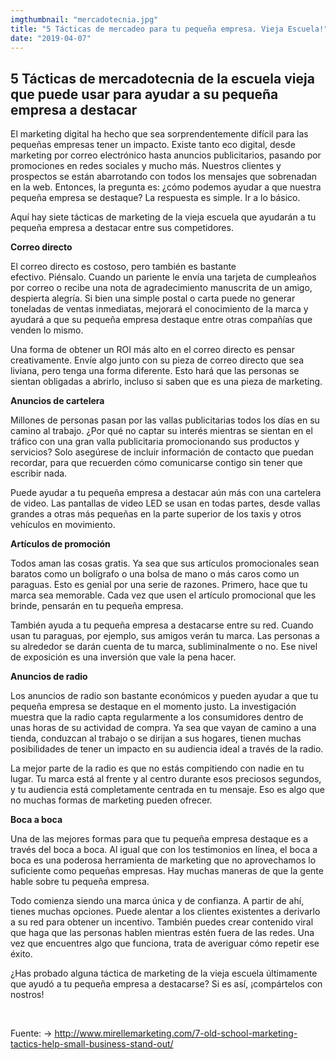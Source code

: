 ```yaml
---
imgthumbnail: "mercadotecnia.jpg"
title: "5 Tácticas de mercadeo para tu pequeña empresa. Vieja Escuela!"
date: "2019-04-07"
---
```


## 5 Tácticas de mercadotecnia de la escuela vieja que puede usar para ayudar a su pequeña empresa a destacar

El marketing digital ha hecho que sea sorprendentemente difícil para las pequeñas empresas tener un impacto. Existe tanto eco digital, desde marketing por correo electrónico hasta anuncios publicitarios, pasando por promociones en redes sociales y mucho más. Nuestros clientes y prospectos se están abarrotando con todos los mensajes que sobrenadan en la web. Entonces, la pregunta es: ¿cómo podemos ayudar a que nuestra pequeña empresa se destaque? La respuesta es simple. Ir a lo básico.

Aquí hay siete tácticas de marketing de la vieja escuela que ayudarán a tu pequeña empresa a destacar entre sus competidores.

<strong>Correo directo</strong>

El correo directo es costoso, pero también es bastante efectivo. Piénsalo. Cuando un pariente le envía una tarjeta de cumpleaños por correo o recibe una nota de agradecimiento manuscrita de un amigo, despierta alegría. Si bien una simple postal o carta puede no generar toneladas de ventas inmediatas, mejorará el conocimiento de la marca y ayudará a que su pequeña empresa destaque entre otras compañías que venden lo mismo.

Una forma de obtener un ROI más alto en el correo directo es pensar creativamente. Envíe algo junto con su pieza de correo directo que sea liviana, pero tenga una forma diferente. Esto hará que las personas se sientan obligadas a abrirlo, incluso si saben que es una pieza de marketing.

<strong>Anuncios de cartelera</strong>

Millones de personas pasan por las vallas publicitarias todos los días en su camino al trabajo. ¿Por qué no captar su interés mientras se sientan en el tráfico con una gran valla publicitaria promocionando sus productos y servicios? Solo asegúrese de incluir información de contacto que puedan recordar, para que recuerden cómo comunicarse contigo sin tener que escribir nada.

Puede ayudar a tu pequeña empresa a destacar aún más con una cartelera de video. Las pantallas de video LED se usan en todas partes, desde vallas grandes a otras más pequeñas en la parte superior de los taxis y otros vehículos en movimiento.

<strong>Artículos de promoción</strong>

Todos aman las cosas gratis. Ya sea que sus artículos promocionales sean baratos como un bolígrafo o una bolsa de mano o más caros como un paraguas. Esto es genial por una serie de razones. Primero, hace que tu marca sea memorable. Cada vez que usen el artículo promocional que les brinde, pensarán en tu pequeña empresa.

También ayuda a tu pequeña empresa a destacarse entre su red. Cuando usan tu paraguas, por ejemplo, sus amigos verán tu marca. Las personas a su alrededor se darán cuenta de tu marca, subliminalmente o no. Ese nivel de exposición es una inversión que vale la pena hacer.

<strong>Anuncios de radio</strong>

Los anuncios de radio son bastante económicos y pueden ayudar a que tu pequeña empresa se destaque en el momento justo. La investigación muestra que la radio capta regularmente a los consumidores dentro de unas horas de su actividad de compra. Ya sea que vayan de camino a una tienda, conduzcan al trabajo o se dirijan a sus hogares, tienen muchas posibilidades de tener un impacto en su audiencia ideal a través de la radio.

La mejor parte de la radio es que no estás compitiendo con nadie en tu lugar. Tu marca está al frente y al centro durante esos preciosos segundos, y tu audiencia está completamente centrada en tu mensaje. Eso es algo que no muchas formas de marketing pueden ofrecer.

<strong>Boca a boca</strong>

Una de las mejores formas para que tu pequeña empresa destaque es a través del boca a boca. Al igual que con los testimonios en línea, el boca a boca es una poderosa herramienta de marketing que no aprovechamos lo suficiente como pequeñas empresas. Hay muchas maneras de que la gente hable sobre tu pequeña empresa.

Todo comienza siendo una marca única y de confianza. A partir de ahí, tienes muchas opciones. Puede alentar a los clientes existentes a derivarlo a su red para obtener un incentivo. También puedes crear contenido viral que haga que las personas hablen mientras estén fuera de las redes. Una vez que encuentres algo que funciona, trata de averiguar cómo repetir ese éxito.

¿Has probado alguna táctica de marketing de la vieja escuela últimamente que ayudó a tu pequeña empresa a destacarse? Si es así, ¡compártelos con nostros!

 

Fuente: → http://www.mirellemarketing.com/7-old-school-marketing-tactics-help-small-business-stand-out/
